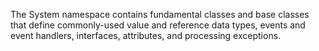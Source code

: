 The System namespace contains fundamental classes and base
classes that define commonly-used value and reference data
types, events and event handlers, interfaces, attributes,
and processing exceptions.
